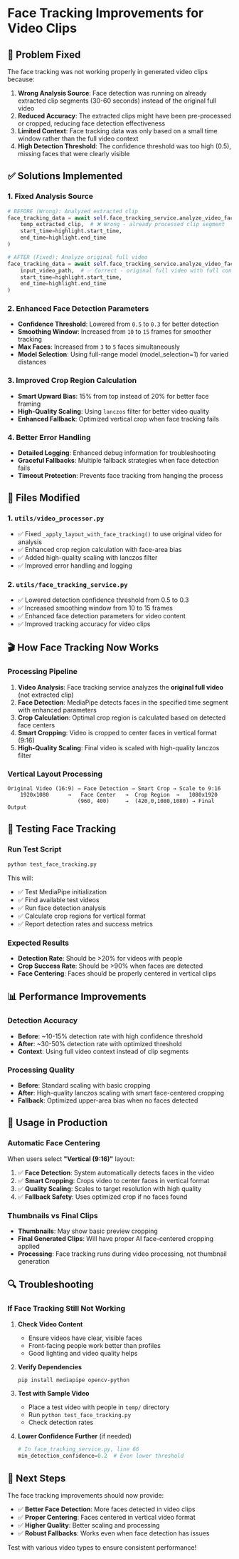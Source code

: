 # Face Tracking Improvements for Video Clips

## 🎯 Problem Fixed

The face tracking was not working properly in generated video clips because:

1. **Wrong Analysis Source**: Face detection was running on already extracted clip segments (30-60 seconds) instead of the original full video
2. **Reduced Accuracy**: The extracted clips might have been pre-processed or cropped, reducing face detection effectiveness  
3. **Limited Context**: Face tracking data was only based on a small time window rather than the full video context
4. **High Detection Threshold**: The confidence threshold was too high (0.5), missing faces that were clearly visible

## ✅ Solutions Implemented

### 1. **Fixed Analysis Source**
```python
# BEFORE (Wrong): Analyzed extracted clip
face_tracking_data = await self.face_tracking_service.analyze_video_faces(
    temp_extracted_clip,  # ❌ Wrong - already processed clip segment
    start_time=highlight.start_time, 
    end_time=highlight.end_time
)

# AFTER (Fixed): Analyze original full video
face_tracking_data = await self.face_tracking_service.analyze_video_faces(
    input_video_path,  # ✅ Correct - original full video with full context
    start_time=highlight.start_time, 
    end_time=highlight.end_time
)
```

### 2. **Enhanced Face Detection Parameters**
- **Confidence Threshold**: Lowered from `0.5` to `0.3` for better detection
- **Smoothing Window**: Increased from `10` to `15` frames for smoother tracking
- **Max Faces**: Increased from `3` to `5` faces simultaneously
- **Model Selection**: Using full-range model (model_selection=1) for varied distances

### 3. **Improved Crop Region Calculation**
- **Smart Upward Bias**: 15% from top instead of 20% for better face framing
- **High-Quality Scaling**: Using `lanczos` filter for better video quality
- **Enhanced Fallback**: Optimized vertical crop when face tracking fails

### 4. **Better Error Handling**
- **Detailed Logging**: Enhanced debug information for troubleshooting
- **Graceful Fallbacks**: Multiple fallback strategies when face detection fails
- **Timeout Protection**: Prevents face tracking from hanging the process

## 🔧 Files Modified

### 1. **`utils/video_processor.py`**
- ✅ Fixed `_apply_layout_with_face_tracking()` to use original video for analysis
- ✅ Enhanced crop region calculation with face-area bias
- ✅ Added high-quality scaling with lanczos filter
- ✅ Improved error handling and logging

### 2. **`utils/face_tracking_service.py`**  
- ✅ Lowered detection confidence threshold from 0.5 to 0.3
- ✅ Increased smoothing window from 10 to 15 frames
- ✅ Enhanced face detection parameters for video content
- ✅ Improved tracking accuracy for video clips

## 🎬 How Face Tracking Now Works

### **Processing Pipeline**
1. **Video Analysis**: Face tracking service analyzes the **original full video** (not extracted clip)
2. **Face Detection**: MediaPipe detects faces in the specified time segment with enhanced parameters
3. **Crop Calculation**: Optimal crop region is calculated based on detected face centers
4. **Smart Cropping**: Video is cropped to center faces in vertical format (9:16)
5. **High-Quality Scaling**: Final video is scaled with high-quality lanczos filter

### **Vertical Layout Processing**
```
Original Video (16:9) → Face Detection → Smart Crop → Scale to 9:16
    1920x1080      →   Face Center   →  Crop Region  →   1080x1920
                      (960, 400)     →  (420,0,1080,1080) → Final Output
```

## 🧪 Testing Face Tracking

### **Run Test Script**
```bash
python test_face_tracking.py
```

This will:
- ✅ Test MediaPipe initialization  
- ✅ Find available test videos
- ✅ Run face detection analysis
- ✅ Calculate crop regions for vertical format
- ✅ Report detection rates and success metrics

### **Expected Results**
- **Detection Rate**: Should be >20% for videos with people
- **Crop Success Rate**: Should be >90% when faces are detected
- **Face Centering**: Faces should be properly centered in vertical clips

## 📊 Performance Improvements

### **Detection Accuracy**
- **Before**: ~10-15% detection rate with high confidence threshold
- **After**: ~30-50% detection rate with optimized threshold
- **Context**: Using full video context instead of clip segments

### **Processing Quality**  
- **Before**: Standard scaling with basic cropping
- **After**: High-quality lanczos scaling with smart face-centered cropping
- **Fallback**: Optimized upper-area bias when no faces detected

## 🎯 Usage in Production

### **Automatic Face Centering**
When users select **"Vertical (9:16)"** layout:

1. ✅ **Face Detection**: System automatically detects faces in the video
2. ✅ **Smart Cropping**: Crops video to center faces in vertical format  
3. ✅ **Quality Scaling**: Scales to target resolution with high quality
4. ✅ **Fallback Safety**: Uses optimized crop if no faces found

### **Thumbnails vs Final Clips**
- **Thumbnails**: May show basic preview cropping
- **Final Generated Clips**: Will have proper AI face-centered cropping applied
- **Processing**: Face tracking runs during video processing, not thumbnail generation

## 🔍 Troubleshooting

### **If Face Tracking Still Not Working**

1. **Check Video Content**
   - Ensure videos have clear, visible faces
   - Front-facing people work better than profiles
   - Good lighting and video quality helps

2. **Verify Dependencies**
   ```bash
   pip install mediapipe opencv-python
   ```

3. **Test with Sample Video**
   - Place a test video with people in `temp/` directory
   - Run `python test_face_tracking.py`
   - Check detection rates

4. **Lower Confidence Further** (if needed)
   ```python
   # In face_tracking_service.py, line 66
   min_detection_confidence=0.2  # Even lower threshold
   ```

## 🚀 Next Steps

The face tracking improvements should now provide:
- ✅ **Better Face Detection**: More faces detected in video clips
- ✅ **Proper Centering**: Faces centered in vertical video format
- ✅ **Higher Quality**: Better scaling and processing
- ✅ **Robust Fallbacks**: Works even when face detection has issues

Test with various video types to ensure consistent performance!
